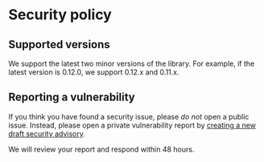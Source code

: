<!-- deno-fmt-ignore-file -->

Security policy
===============

Supported versions
------------------

We support the latest two minor versions of the library. For example, if the
latest version is 0.12.0, we support 0.12.x and 0.11.x.


Reporting a vulnerability
-------------------------

If you think you have found a security issue, please *do not* open a public
issue.  Instead, please open a private vulnerability report by [creating a new
draft security advisory][1].

We will review your report and respond within 48 hours.

[1]: https://github.com/fedify-dev/botkit/security/advisories/new
